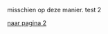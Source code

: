 misschien op deze manier.
test 2


[naar pagina 2](https://maetempels.github.io/MAE-gf/pagina2) <br>
